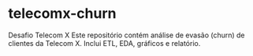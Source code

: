# telecomx-churn
Desafio Telecom X 
Este repositório contém análise de evasão (churn) de clientes da Telecom X.
Inclui ETL, EDA, gráficos e relatório.
